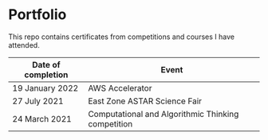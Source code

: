 # Portfolio

This repo contains certificates from competitions and courses I have attended.

| Date of completion | Event                                              |
| ------------------ | -------------------------------------------------- |
| 19 January 2022    | AWS Accelerator                                    |
| 27 July 2021       | East Zone ASTAR Science Fair                       |
| 24 March 2021      | Computational and Algorithmic Thinking competition |

